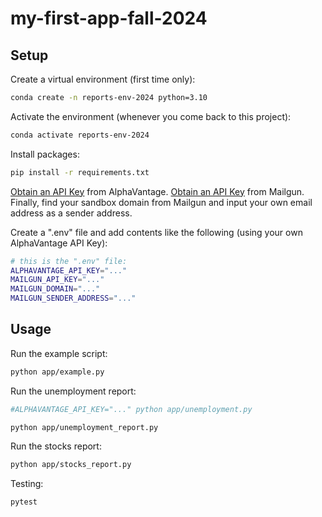 # my-first-app-fall-2024

## Setup

Create a virtual environment (first time only):

```sh
conda create -n reports-env-2024 python=3.10
```

Activate the environment (whenever you come back to this project):

```sh
conda activate reports-env-2024
```

Install packages:

```sh
pip install -r requirements.txt
```

[Obtain an API Key](https://www.alphavantage.co/support/#api-key) from AlphaVantage.
[Obtain an API Key](https://help.mailgun.com/hc/en-us/articles/203380100-Where-can-I-find-my-API-keys-and-SMTP-credentials) from Mailgun.
Finally, find your sandbox domain from Mailgun and input your own email address as a sender address.

Create a ".env" file and add contents like the following (using your own AlphaVantage API Key):

```sh
# this is the ".env" file:
ALPHAVANTAGE_API_KEY="..."
MAILGUN_API_KEY="..."
MAILGUN_DOMAIN="..."
MAILGUN_SENDER_ADDRESS="..."
```

## Usage

Run the example script:

```sh
python app/example.py
```

Run the unemployment report:

```sh
#ALPHAVANTAGE_API_KEY="..." python app/unemployment.py

python app/unemployment_report.py
```

Run the stocks report:

```sh
python app/stocks_report.py
```

Testing:

```sh
pytest
```
